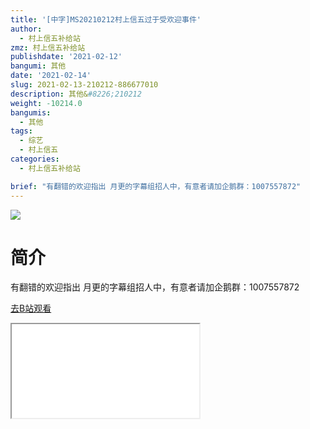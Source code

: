 ```yaml
---
title: '[中字]MS20210212村上信五过于受欢迎事件'
author:
  - 村上信五补给站
zmz: 村上信五补给站
publishdate: '2021-02-12'
bangumi: 其他
date: '2021-02-14'
slug: 2021-02-13-210212-886677010
description: 其他&#8226;210212
weight: -10214.0
bangumis:
  - 其他
tags:
  - 综艺
  - 村上信五
categories:
  - 村上信五补给站

brief: "有翻错的欢迎指出 月更的字幕组招人中，有意者请加企鹅群：1007557872"
---
```

![](https://raw.githubusercontent.com/tcgriffith/owaraisite/master/static/tmpimg/e7b5fd9ac6cc0ad5a1eb7dcb9679a0435ecbd561.jpg.480.jpg)
# 简介  
有翻错的欢迎指出
月更的字幕组招人中，有意者请加企鹅群：1007557872  

[去B站观看](https://www.bilibili.com/video/av886677010/)
<div class ="resp-container"><iframe class="testiframe" src="//player.bilibili.com/player.html?aid=886677010"", scrolling="no", allowfullscreen="true" > </iframe></div> 
